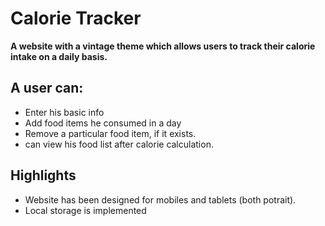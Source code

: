 # Calorie Tracker
 **A website with a vintage theme which allows users to track their calorie intake on a daily basis.**
 
## A user can: 
- Enter his basic info
- Add food items he consumed in a day
- Remove a particular food item, if it exists.
- can view his food list after calorie calculation.
## Highlights    
- Website has been designed for mobiles and tablets (both potrait).    
- Local storage is implemented
